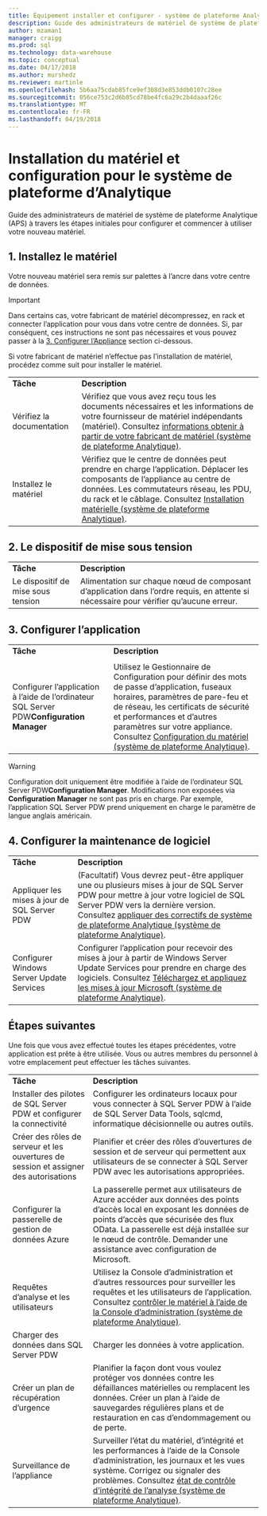 ```yaml
---
title: Équipement installer et configurer - système de plateforme Analytique | Documents Microsoft
description: Guide des administrateurs de matériel de système de plateforme Analytique (APS) à travers les étapes initiales pour configurer et commencer à utiliser votre nouveau matériel.
author: mzaman1
manager: craigg
ms.prod: sql
ms.technology: data-warehouse
ms.topic: conceptual
ms.date: 04/17/2018
ms.author: murshedz
ms.reviewer: martinle
ms.openlocfilehash: 5b6aa75cdab85fce9ef308d3e853ddb0107c28ee
ms.sourcegitcommit: 056ce753c2d6b85cd78be4fc6a29c2b4daaaf26c
ms.translationtype: MT
ms.contentlocale: fr-FR
ms.lasthandoff: 04/19/2018
---
```

# <a name="appliance-installation-and-configuration-for-analytics-platform-system"></a>Installation du matériel et configuration pour le système de plateforme d’Analytique
Guide des administrateurs de matériel de système de plateforme Analytique (APS) à travers les étapes initiales pour configurer et commencer à utiliser votre nouveau matériel.  
  
<!-- MISSING LINKS ## <a name="BeforeYouBegin"></a>Before You Begin  
Before you begin to install, configure, and use your new appliance, we recommend reviewing information about the appliance components. Review the following to familiarize yourself with the appliance:  
  
-   Review [Understanding the Appliance Nodes and Hardware (SQL Server PDW)](assetId:///f60f419f-d1e1-403d-8cf9-07e7ef6d6627) to be sure you understand the components included in your new appliance.  
  
-   Review [Connecting to SQL Server PDW (SQL Server PDW)](assetId:///721851d5-e521-4d5b-ba6d-8e2e9d3c7808) to understand how and when appliance administrators will connect to each appliance node.  
-->

## <a name="InstallHardware"></a>1. Installez le matériel  
Votre nouveau matériel sera remis sur palettes à l’ancre dans votre centre de données.  
  
> [!IMPORTANT]  
> Dans certains cas, votre fabricant de matériel décompressez, en rack et connecter l’application pour vous dans votre centre de données. Si, par conséquent, ces instructions ne sont pas nécessaires et vous pouvez passer à la [3. Configurer l’Appliance](#ConfigureAppliance) section ci-dessous.  
  
Si votre fabricant de matériel n’effectue pas l’installation de matériel, procédez comme suit pour installer le matériel.  
  
|||  
|-|-|  
|**Tâche**|**Description**|  
|Vérifiez la documentation|Vérifiez que vous avez reçu tous les documents nécessaires et les informations de votre fournisseur de matériel indépendants (matériel). Consultez [informations obtenir à partir de votre fabricant de matériel &#40;système de plateforme Analytique&#41;](information-to-obtain-from-your-ihv.md).|  
|Installez le matériel|Vérifiez que le centre de données peut prendre en charge l’application. Déplacer les composants de l’appliance au centre de données. Les commutateurs réseau, les PDU, du rack et le câblage. Consultez [Installation matérielle &#40;système de plateforme Analytique&#41;](hardware-installation.md).|  
  
## <a name="PowerOnAppliance"></a>2. Le dispositif de mise sous tension  
  
|||  
|-|-|  
|**Tâche**|**Description**|  
|Le dispositif de mise sous tension|Alimentation sur chaque nœud de composant d’application dans l’ordre requis, en attente si nécessaire pour vérifier qu’aucune erreur.|  
  
## <a name="ConfigureAppliance"></a>3. Configurer l’application  
  
|||  
|-|-|  
|**Tâche**|**Description**|  
|||  
|Configurer l’application à l’aide de l’ordinateur SQL Server PDW**Configuration Manager**|Utilisez le Gestionnaire de Configuration pour définir des mots de passe d’application, fuseaux horaires, paramètres de pare-feu et de réseau, les certificats de sécurité et performances et d’autres paramètres sur votre appliance. Consultez [Configuration du matériel &#40;système de plateforme Analytique&#41;](appliance-configuration.md).|  
  
> [!WARNING]  
> Configuration doit uniquement être modifiée à l’aide de l’ordinateur SQL Server PDW**Configuration Manager**. Modifications non exposées via **Configuration Manager** ne sont pas pris en charge. Par exemple, l’application SQL Server PDW prend uniquement en charge le paramètre de langue anglais américain.  
  
## <a name="SoftwareServicing"></a>4. Configurer la maintenance de logiciel  
  
|||  
|-|-|  
|**Tâche**|**Description**|  
|Appliquer les mises à jour de SQL Server PDW|(Facultatif) Vous devrez peut-être appliquer une ou plusieurs mises à jour de SQL Server PDW pour mettre à jour votre logiciel de SQL Server PDW vers la dernière version. Consultez [appliquer des correctifs de système de plateforme Analytique &#40;système de plateforme Analytique&#41;](apply-analytics-platform-system-hotfixes.md).|  
|Configurer Windows Server Update Services|Configurer l’application pour recevoir des mises à jour à partir de Windows Server Update Services pour prendre en charge des logiciels. Consultez [Téléchargez et appliquez les mises à jour Microsoft &#40;système de plateforme Analytique&#41;](download-and-apply-microsoft-updates.md).|  
  
## <a name="NextSteps"></a>Étapes suivantes  
Une fois que vous avez effectué toutes les étapes précédentes, votre application est prête à être utilisée. Vous ou autres membres du personnel à votre emplacement peut effectuer les tâches suivantes.  
  
|||  
|-|-|  
|**Tâche**|**Description**|  
|Installer des pilotes de SQL Server PDW et configurer la connectivité|Configurer les ordinateurs locaux pour vous connecter à SQL Server PDW à l’aide de SQL Server Data Tools, sqlcmd, informatique décisionnelle ou autres outils. <!-- MISSING LINKS See [Client Tools (SQL Server PDW)](assetId:///721851d5-e521-4d5b-ba6d-8e2e9d3c7808).-->|  
|Créer des rôles de serveur et les ouvertures de session et assigner des autorisations|Planifier et créer des rôles d’ouvertures de session et de serveur qui permettent aux utilisateurs de se connecter à SQL Server PDW avec les autorisations appropriées. <!-- MISSING LINKS See [PDW Permissions &#40;SQL Server PDW&#41;](../sqlpdw/pdw-permissions-sql-server-pdw.md).-->|  
|Configurer la passerelle de gestion de données Azure|La passerelle permet aux utilisateurs de Azure accéder aux données des points d’accès local en exposant les données de points d’accès que sécurisée des flux OData. La passerelle est déjà installée sur le nœud de contrôle. Demander une assistance avec configuration de Microsoft.|  
|Requêtes d’analyse et les utilisateurs|Utilisez la Console d’administration et d’autres ressources pour surveiller les requêtes et les utilisateurs de l’application. Consultez [contrôler le matériel à l’aide de la Console d’administration &#40;système de plateforme Analytique&#41;](monitor-the-appliance-by-using-the-admin-console.md)<!-- MISSING LINKS and [User Sessions &#40;SQL Server PDW&#41;](../sqlpdw/user-sessions-sql-server-pdw.md)-->.|  
|Charger des données dans SQL Server PDW|Charger les données à votre application. <!-- MISSING LINKS See [Load &#40;SQL Server PDW&#41;](../sqlpdw/load-sql-server-pdw.md).-->|  
|Créer un plan de récupération d’urgence|Planifier la façon dont vous voulez protéger vos données contre les défaillances matérielles ou remplacent les données. Créer un plan à l’aide de sauvegardes régulières plans et de restauration en cas d’endommagement ou de perte. <!-- MISSING LINKS See [Create a Disaster Recovery Plan &#40;SQL Server PDW&#41;](../sqlpdw/create-a-disaster-recovery-plan-sql-server-pdw.md).-->|  
|Surveillance de l’appliance|Surveiller l’état du matériel, d’intégrité et les performances à l’aide de la Console d’administration, les journaux et les vues système. Corrigez ou signaler des problèmes. Consultez [état de contrôle d’intégrité de l’analyse &#40;système de plateforme Analytique&#41;](../relational-databases/system-dynamic-management-views/sys-dm-pdw-component-health-status-transact-sql.md).|  
